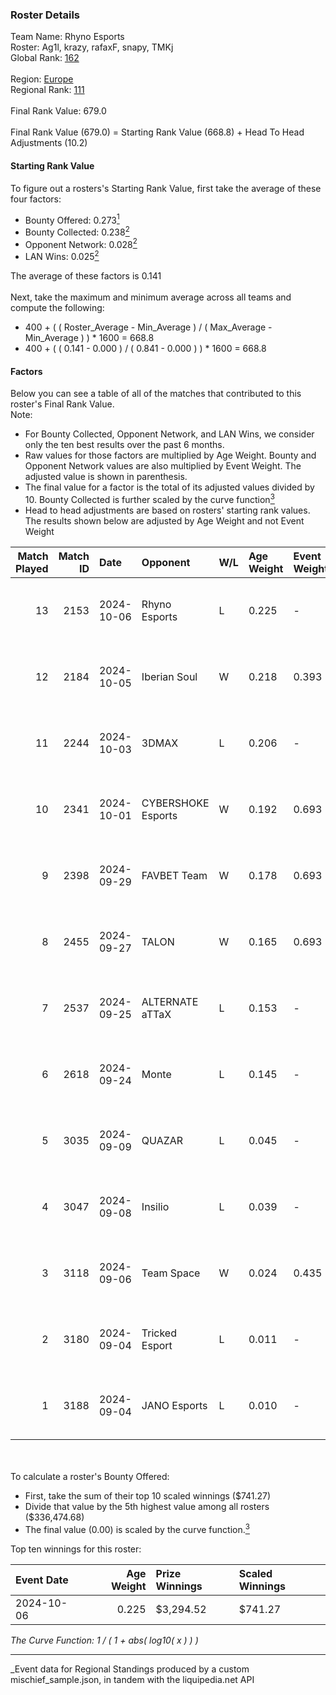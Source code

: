 ### Roster Details<br />
Team Name: Rhyno Esports<br />
Roster: Ag1l, krazy, rafaxF, snapy, TMKj<br />
Global Rank: [162](../../standings_global_2025_03_01.md)<br />
<br />
Region: [Europe]( ../../standings_europe_2025_03_01.md)<br />
Regional Rank: [111]( ../../standings_europe_2025_03_01.md)<br />
<br />
Final Rank Value:  679.0<br />
<br />
Final Rank Value (679.0) = Starting Rank Value (668.8) + Head To Head Adjustments (10.2)<br />

#### Starting Rank Value<br />
To figure out a rosters's Starting Rank Value, first take the average of these four factors:<br />
- Bounty Offered: 0.273[<sup>1</sup>](#table2)
- Bounty Collected: 0.238[<sup>2</sup>](#table1)
- Opponent Network: 0.028[<sup>2</sup>](#table1)
- LAN Wins: 0.025[<sup>2</sup>](#table1)

The average of these factors is 0.141<br />
<br />
Next, take the maximum and minimum average across all teams and compute the following:<br />
- 400 + ( ( Roster_Average - Min_Average ) / ( Max_Average - Min_Average ) ) * 1600 = 668.8
- 400 + ( ( 0.141 - 0.000 ) / ( 0.841 - 0.000 ) ) * 1600 = 668.8


#### Factors<br />
Below you can see a table of all of the matches that contributed to this roster's Final Rank Value.<br />
Note:<br />

- For Bounty Collected, Opponent Network, and LAN Wins, we consider only the ten best results over the past 6 months.
- Raw values for those factors are multiplied by Age Weight. Bounty and Opponent Network values are also multiplied by Event Weight. The adjusted value is shown in parenthesis.
- The final value for a factor is the total of its adjusted values divided by 10. Bounty Collected is further scaled by the curve function[<sup>3</sup>](#curveFunction)
- Head to head adjustments are based on rosters' starting rank values. The results shown below are adjusted by Age Weight and not Event Weight
<span id="table1"></span><br />


| Match Played | Match ID | Date       | Opponent           | W/L | Age Weight | Event Weight | Bounty Collected | Opponent Network | LAN Wins  | H2H Adj. | Roster                               |
| -: | -: | :- | :- | :- | :- | :- | :- | :- | :- | -: | :- |
|           13 |     2153 | 2024-10-06 | Rhyno Esports      | L   | 0.225      | -            | -                | -                | -         |    -1.93 | Ag1l, krazy, rafaxF, snapy, TMKj     |
|           12 |     2184 | 2024-10-05 | Iberian Soul       | W   | 0.218      | 0.393        | 0.015 (0.001)    | 0.644 (0.055)    | 1 (0.218) |     5.46 | Ag1l, krazy, rafaxF, snapy, TMKj     |
|           11 |     2244 | 2024-10-03 | 3DMAX              | L   | 0.206      | -            | -                | -                | -         |    -0.04 | Ag1l, krazy, rafaxF, snapy, TMKj     |
|           10 |     2341 | 2024-10-01 | CYBERSHOKE Esports | W   | 0.192      | 0.693        | 0.010 (0.001)    | 1.000 (0.133)    | 0 (0.000) |     4.85 | Ag1l, krazy, rafaxF, snapy, TMKj     |
|            9 |     2398 | 2024-09-29 | FAVBET Team        | W   | 0.178      | 0.693        | 0.029 (0.004)    | 0.608 (0.075)    | 0 (0.000) |     4.11 | Ag1l, krazy, rafaxF, snapy, TMKj     |
|            8 |     2455 | 2024-09-27 | TALON              | W   | 0.165      | 0.693        | 0.000 (0.000)    | 0.127 (0.014)    | 0 (0.000) |     1.52 | Ag1l, krazy, rafaxF, snapy, TMKj     |
|            7 |     2537 | 2024-09-25 | ALTERNATE aTTaX    | L   | 0.153      | -            | -                | -                | -         |    -1.10 | Ag1l, krazy, rafaxF, snapy, TMKj     |
|            6 |     2618 | 2024-09-24 | Monte              | L   | 0.145      | -            | -                | -                | -         |    -1.24 | Ag1l, krazy, rafaxF, snapy, TMKj     |
|            5 |     3035 | 2024-09-09 | QUAZAR             | L   | 0.045      | -            | -                | -                | -         |    -0.83 | Ag1l, krazy, NOPEEj, P3R3IIRA, snapy |
|            4 |     3047 | 2024-09-08 | Insilio            | L   | 0.039      | -            | -                | -                | -         |    -0.59 | Ag1l, krazy, NOPEEj, P3R3IIRA, snapy |
|            3 |     3118 | 2024-09-06 | Team Space         | W   | 0.024      | 0.435        | 0.000 (0.000)    | 0.018 (0.000)    | 0 (0.000) |     0.20 | Ag1l, krazy, NOPEEj, P3R3IIRA, snapy |
|            2 |     3180 | 2024-09-04 | Tricked Esport     | L   | 0.011      | -            | -                | -                | -         |    -0.09 | Ag1l, krazy, NOPEEj, P3R3IIRA, snapy |
|            1 |     3188 | 2024-09-04 | JANO Esports       | L   | 0.010      | -            | -                | -                | -         |    -0.09 | Ag1l, krazy, NOPEEj, P3R3IIRA, snapy |

<br />
<span id="table2"></span><br />
To calculate a roster's Bounty Offered:<br />

- First, take the sum of their top 10 scaled winnings ($741.27)
- Divide that value by the 5th highest value among all rosters ($336,474.68)
- The final value (0.00) is scaled by the curve function.[<sup>3</sup>](#curveFunction)

Top ten winnings for this roster:<br />

| Event Date | Age Weight | Prize Winnings | Scaled Winnings |
| :- | -: | :- | :- |
| 2024-10-06 |      0.225 | $3,294.52      | $741.27         |


<span id="curveFunction"></span>_The Curve Function: 1 / ( 1 + abs( log10( x ) ) )_<br />

---
_Event data for Regional Standings produced by a custom mischief_sample.json, in tandem with the liquipedia.net API<br />
